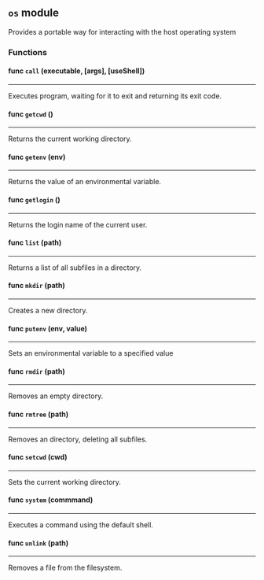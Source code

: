 ## ```os``` module

Provides a portable way for interacting with the host operating system
### Functions

#### func ```call``` (executable, [args], [useShell])
___
Executes program, waiting for it to exit and returning its exit code.
#### func ```getcwd``` ()
___
Returns the current working directory.
#### func ```getenv``` (env)
___
Returns the value of an environmental variable.
#### func ```getlogin``` ()
___
Returns the login name of the current user.
#### func ```list``` (path)
___
Returns a list of all subfiles in a directory.
#### func ```mkdir``` (path)
___
Creates a new directory.
#### func ```putenv``` (env, value)
___
Sets an environmental variable to a specified value
#### func ```rmdir``` (path)
___
Removes an empty directory.
#### func ```rmtree``` (path)
___
Removes an directory, deleting all subfiles.
#### func ```setcwd``` (cwd)
___
Sets the current working directory.
#### func ```system``` (commmand)
___
Executes a command using the default shell.
#### func ```unlink``` (path)
___
Removes a file from the filesystem.


